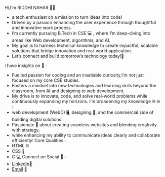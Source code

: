  Hi,I’m RIDDHI NAHAR 👩‍💻 
   - a tech enthusiast on a mission to turn ideas into code!  
   -  Driven by a passion enhancing the user experience through thoughtful and innovative work process.
   - I’m currently pursuing B.Tech in CSE 💻 , where I’m deep-diving into areas like Web development, algorithms, and AI.
   - My goal is to harness technical knowledge to create impactful, scalable solutions that bridge innovation and real-world application. 
   - Let’s connect and build tomorrow’s technology today!🚀  

I have insights on  👀  :
  - Fuelled passion for coding and an insatiable curiosity,I’m not just focused on my core CSE studies.
  - Fosters a mindset into new technologies and learning skills beyond the classroom, from AI and designing to web development.
  - My drive is to innovate, code, and solve real-world problems while continuously expanding my horizons. 
I’m broadening my knowledge 🌐 in :
   - web development (WebD) 🖥️, designing 🎨, and the commercial side of building digital solutions.
   - Passionate 💼 about creating seamless websites and blending creativity with strategy,
   - while enhancing my ability to communicate ideas clearly and collaborate efficiently! 
Core Qualities :
  - HTML 🌐
  - CSS 🎨
  - C 💻
Connect on Social 🔗 :
 - [LinkedIn](https://www.linkedin.com/in/riddhi-nahar-885650291)💼 
 - [Email](riddhinahar028@gmail.com) 📧 

<!---
RIDDHI-01/RIDDHI-01 is a ✨ special ✨ repository because its `README.md` (this file) appears on your GitHub profile.
You can click the Preview link to take a look at your changes.
--->
